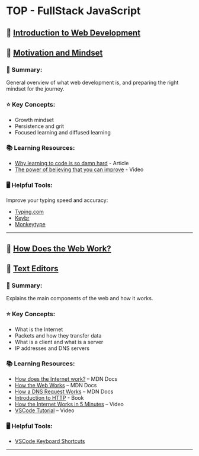 # TOP - FullStack JavaScript

## 🔗 [Introduction to Web Development](https://www.theodinproject.com/lessons/foundations-introduction-to-web-development)

## 🔗 [Motivation and Mindset](https://www.theodinproject.com/lessons/foundations-motivation-and-mindset)

### 📝 Summary:

General overview of what web development is, and preparing the right mindset for the journey.

### ⭐ Key Concepts:

- Growth mindset
- Persistence and grit
- Focused learning and diffused learning

### 📚 Learning Resources:

- [Why learning to code is so damn hard](https://dev.to/theodinproject/why-learning-to-code-is-so-damn-hard-11nn) - Article
- [The power of believing that you can improve](https://www.ted.com/talks/carol_dweck_the_power_of_believing_that_you_can_improve) - Video

### 🖥️ Helpful Tools:

Improve your typing speed and accuracy:

- [Typing.com](https://www.typing.com/)
- [Keybr](http://keybr.com/)
- [Monkeytype](https://monkeytype.com/)

---

## 🔗 [How Does the Web Work?](https://www.theodinproject.com/lessons/foundations-how-does-the-web-work)

## 🔗 [Text Editors](https://www.theodinproject.com/lessons/foundations-text-editors)

### 📝 Summary:

Explains the main components of the web and how it works.

### ⭐ Key Concepts:

- What is the Internet
- Packets and how they transfer data
- What is a client and what is a server
- IP addresses and DNS servers

### 📚 Learning Resources:

- [How does the Internet work?](https://developer.mozilla.org/en-US/docs/Learn_web_development/Howto/Web_mechanics/How_does_the_Internet_work) – MDN Docs
- [How the Web Works](https://developer.mozilla.org/en-US/docs/Learn_web_development/Getting_started/Web_standards/How_the_web_works#clients_and_servers) – MDN Docs
- [How a DNS Request Works](https://developer.mozilla.org/en-US/docs/Learn_web_development/Howto/Web_mechanics/What_is_a_domain_name#how_does_a_dns_request_work) – MDN Docs
- [Introduction to HTTP](https://launchschool.com/books/http) - Book
- [How the Internet Works in 5 Minutes](https://www.youtube.com/watch?v=7_LPdttKXPc&t=46s) – Video
- [VSCode Tutorial](https://www.youtube.com/watch?v=ORrELERGIHs&t=103s) – Video

### 🖥️ Helpful Tools:

- [VSCode Keyboard Shortcuts](https://code.visualstudio.com/shortcuts/keyboard-shortcuts-macos.pdf)

---
